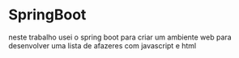 # SpringBoot
neste trabalho usei o spring boot para criar um ambiente web para desenvolver uma lista de afazeres com javascript e html
